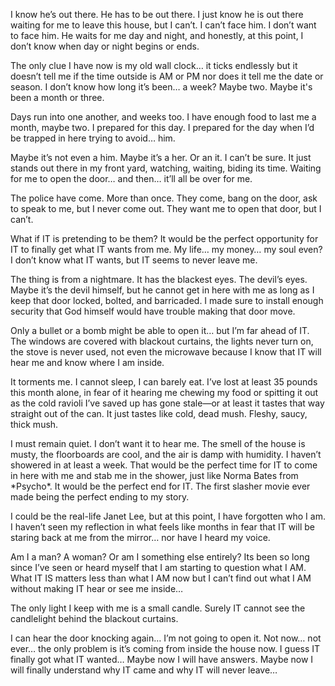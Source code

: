 I know he’s out there. He has to be out there. I just know he is out there waiting for me to leave this house, but I can’t. I can’t face him. I don’t want to face him. He waits for me day and night, and honestly, at this point, I don’t know when day or night begins or ends.

The only clue I have now is my old wall clock… it ticks endlessly but it doesn’t tell me if the time outside is AM or PM nor does it tell me the date or season. I don’t know how long it’s been… a week? Maybe two. Maybe it's been a month or three. 

Days run into one another, and weeks too. I have enough food to last me a month, maybe two. I prepared for this day. I prepared for the day when I’d be trapped in here trying to avoid… him.

Maybe it’s not even a him. Maybe it’s a her. Or an it. I can’t be sure. It just stands out there in my front yard, watching, waiting, biding its time. Waiting for me to open the door… and then… it’ll all be over for me.

The police have come. More than once. They come, bang on the door, ask to speak to me, but I never come out. They want me to open that door, but I can’t. 

What if IT is pretending to be them? It would be the perfect opportunity for IT to finally get what IT wants from me. My life… my money… my soul even? I don’t know what IT wants, but IT seems to never leave me.

The thing is from a nightmare. It has the blackest eyes. The devil’s eyes. Maybe it’s the devil himself, but he cannot get in here with me as long as I keep that door locked, bolted, and barricaded. I made sure to install enough security that God himself would have trouble making that door move. 

Only a bullet or a bomb might be able to open it… but I’m far ahead of IT. The windows are covered with blackout curtains, the lights never turn on, the stove is never used, not even the microwave because I know that IT will hear me and know where I am inside.

It torments me. I cannot sleep, I can barely eat. I’ve lost at least 35 pounds this month alone, in fear of it hearing me chewing my food or spitting it out as the cold ravioli I’ve saved up has gone stale—or at least it tastes that way straight out of the can. It just tastes like cold, dead mush. Fleshy, saucy, thick mush.

I must remain quiet. I don’t want it to hear me. The smell of the house is musty, the floorboards are cool, and the air is damp with humidity. I haven’t showered in at least a week. That would be the perfect time for IT to come in here with me and stab me in the shower, just like Norma Bates from \*Psycho\*. It would be the perfect end for IT. The first slasher movie ever made being the perfect ending to my story.

I could be the real-life Janet Lee, but at this point, I have forgotten who I am. I haven’t seen my reflection in what feels like months in fear that IT will be staring back at me from the mirror… nor have I heard my voice. 

Am I a man? A woman? Or am I something else entirely? Its been so long since I’ve seen or heard myself that I am starting to question what I AM. What IT IS matters less than what I AM now but I can’t find out what I AM without making IT hear or see me inside…

The only light I keep with me is a small candle. Surely IT cannot see the candlelight behind the blackout curtains.

I can hear the door knocking again… I’m not going to open it. Not now… not ever… the only problem is it’s coming from inside the house now. I guess IT finally got what IT wanted… Maybe now I will have answers. Maybe now I will finally understand why IT came and why IT will never leave…